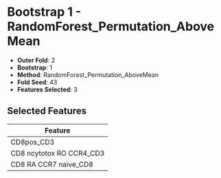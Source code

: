 # Bootstrap 1 - RandomForest_Permutation_AboveMean

- **Outer Fold**: 2
- **Bootstrap**: 1
- **Method**: RandomForest_Permutation_AboveMean
- **Fold Seed**: 43
- **Features Selected**: 3

## Selected Features

| Feature |
|---------|
| CD8pos_CD3 |
| CD8 ncytotox RO CCR4_CD3 |
| CD8 RA CCR7 naive_CD8 |
